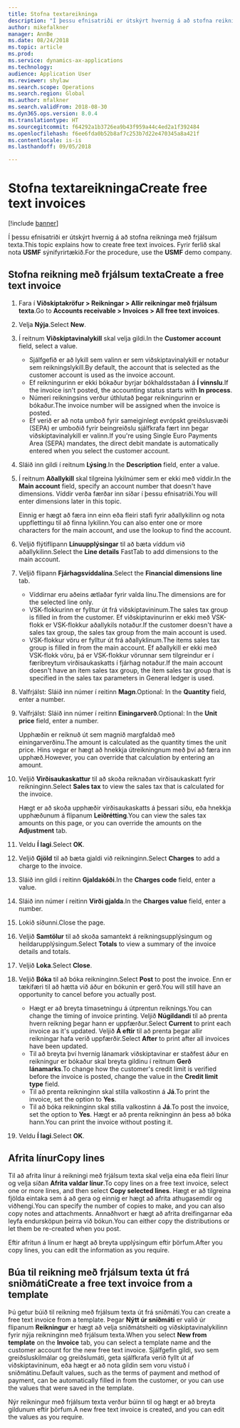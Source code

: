 ```yaml
--- 
title: Stofna textareikninga
description: "Í þessu efnisatriði er útskýrt hvernig á að stofna reikninga með frjálsum texta."
author: mikefalkner
manager: AnnBe
ms.date: 08/24/2018
ms.topic: article
ms.prod: 
ms.service: dynamics-ax-applications
ms.technology: 
audience: Application User
ms.reviewer: shylaw
ms.search.scope: Operations
ms.search.region: Global
ms.author: mfalkner
ms.search.validFrom: 2018-08-30
ms.dyn365.ops.version: 8.0.4
ms.translationtype: HT
ms.sourcegitcommit: f64292a1b3726ea9b43f959a44c4ed2a1f392484
ms.openlocfilehash: f6ee6fda0b52b8af7c253b7d22e470345a8a421f
ms.contentlocale: is-is
ms.lasthandoff: 09/05/2018

---
```


# <a name="create-free-text-invoices"></a><span data-ttu-id="299ad-103">Stofna textareikninga</span><span class="sxs-lookup"><span data-stu-id="299ad-103">Create free text invoices</span></span>

[!include [banner](../includes/banner.md)]

<span data-ttu-id="299ad-104">Í þessu efnisatriði er útskýrt hvernig á að stofna reikninga með frjálsum texta.</span><span class="sxs-lookup"><span data-stu-id="299ad-104">This topic explains how to create free text invoices.</span></span> <span data-ttu-id="299ad-105">Fyrir ferlið skal nota **USMF** sýnifyrirtækið.</span><span class="sxs-lookup"><span data-stu-id="299ad-105">For the procedure, use the **USMF** demo company.</span></span>

## <a name="create-a-free-text-invoice"></a><span data-ttu-id="299ad-106">Stofna reikning með frjálsum texta</span><span class="sxs-lookup"><span data-stu-id="299ad-106">Create a free text invoice</span></span>

1. <span data-ttu-id="299ad-107">Fara í **Viðskiptakröfur \> Reikningar \> Allir reikningar með frjálsum texta**.</span><span class="sxs-lookup"><span data-stu-id="299ad-107">Go to **Accounts receivable \> Invoices \> All free text invoices**.</span></span>
2. <span data-ttu-id="299ad-108">Velja **Nýja**.</span><span class="sxs-lookup"><span data-stu-id="299ad-108">Select **New**.</span></span>
3. <span data-ttu-id="299ad-109">Í reitnum **Viðskiptavinalykill** skal velja gildi.</span><span class="sxs-lookup"><span data-stu-id="299ad-109">In the **Customer account** field, select a value.</span></span>

    * <span data-ttu-id="299ad-110">Sjálfgefið er að lykill sem valinn er sem viðskiptavinalykill er notaður sem reikningslykill.</span><span class="sxs-lookup"><span data-stu-id="299ad-110">By default, the account that is selected as the customer account is used as the invoice account.</span></span>
    * <span data-ttu-id="299ad-111">Ef reikningurinn er ekki bókaður byrjar bókhaldsstaðan á **Í vinnslu**.</span><span class="sxs-lookup"><span data-stu-id="299ad-111">If the invoice isn't posted, the accounting status starts with **In process**.</span></span>
    * <span data-ttu-id="299ad-112">Númeri reikningsins verður úthlutað þegar reikningurinn er bókaður.</span><span class="sxs-lookup"><span data-stu-id="299ad-112">The invoice number will be assigned when the invoice is posted.</span></span>
    * <span data-ttu-id="299ad-113">Ef verið er að nota umboð fyrir sameiginlegt evrópskt greiðslusvæði (SEPA) er umboðið fyrir beingreiðslu sjálfkrafa fært inn þegar viðskiptavinalykill er valinn.</span><span class="sxs-lookup"><span data-stu-id="299ad-113">If you're using Single Euro Payments Area (SEPA) mandates, the direct debit mandate is automatically entered when you select the customer account.</span></span>

4. <span data-ttu-id="299ad-114">Sláið inn gildi í reitnum **Lýsing**.</span><span class="sxs-lookup"><span data-stu-id="299ad-114">In the **Description** field, enter a value.</span></span>
5. <span data-ttu-id="299ad-115">Í reitnum **Aðallykill** skal tilgreina lykilnúmer sem er ekki með víddir.</span><span class="sxs-lookup"><span data-stu-id="299ad-115">In the **Main account** field, specify an account number that doesn't have dimensions.</span></span> <span data-ttu-id="299ad-116">Víddir verða færðar inn síðar í þessu efnisatriði.</span><span class="sxs-lookup"><span data-stu-id="299ad-116">You will enter dimensions later in this topic.</span></span>

    <span data-ttu-id="299ad-117">Einnig er hægt að færa inn einn eða fleiri stafi fyrir aðallykilinn og nota uppflettingu til að finna lykilinn.</span><span class="sxs-lookup"><span data-stu-id="299ad-117">You can also enter one or more characters for the main account, and use the lookup to find the account.</span></span>

6. <span data-ttu-id="299ad-118">Veljið flýtiflipann **Línuupplýsingar** til að bæta víddum við aðallykilinn.</span><span class="sxs-lookup"><span data-stu-id="299ad-118">Select the **Line details** FastTab to add dimensions to the main account.</span></span>
7. <span data-ttu-id="299ad-119">Veljið flipann **Fjárhagsvíddalína**.</span><span class="sxs-lookup"><span data-stu-id="299ad-119">Select the **Financial dimensions line** tab.</span></span>

    * <span data-ttu-id="299ad-120">Víddirnar eru aðeins ætlaðar fyrir valda línu.</span><span class="sxs-lookup"><span data-stu-id="299ad-120">The dimensions are for the selected line only.</span></span>
    * <span data-ttu-id="299ad-121">VSK-flokkurinn er fylltur út frá viðskiptavininum.</span><span class="sxs-lookup"><span data-stu-id="299ad-121">The sales tax group is filled in from the customer.</span></span> <span data-ttu-id="299ad-122">Ef viðskiptavinurinn er ekki með VSK-flokk er VSK-flokkur aðallykils notaður.</span><span class="sxs-lookup"><span data-stu-id="299ad-122">If the customer doesn't have a sales tax group, the sales tax group from the main account is used.</span></span>
    * <span data-ttu-id="299ad-123">VSK-flokkur vöru er fylltur út frá aðallyklinum.</span><span class="sxs-lookup"><span data-stu-id="299ad-123">The items sales tax group is filled in from the main account.</span></span> <span data-ttu-id="299ad-124">Ef aðallykill er ekki með VSK-flokk vöru, þá er VSK-flokkur vörunnar sem tilgreindur er í færibreytum virðisaukaskatts í fjárhag notaður.</span><span class="sxs-lookup"><span data-stu-id="299ad-124">If the main account doesn't have an item sales tax group, the item sales tax group that is specified in the sales tax parameters in General ledger is used.</span></span>

8. <span data-ttu-id="299ad-125">Valfrjálst: Sláið inn númer í reitinn **Magn**.</span><span class="sxs-lookup"><span data-stu-id="299ad-125">Optional: In the **Quantity** field, enter a number.</span></span>
9. <span data-ttu-id="299ad-126">Valfrjálst: Sláið inn númer í reitinn **Einingarverð**.</span><span class="sxs-lookup"><span data-stu-id="299ad-126">Optional: In the **Unit price** field, enter a number.</span></span>

    <span data-ttu-id="299ad-127">Upphæðin er reiknuð út sem magnið margfaldað með einingarverðinu.</span><span class="sxs-lookup"><span data-stu-id="299ad-127">The amount is calculated as the quantity times the unit price.</span></span> <span data-ttu-id="299ad-128">Hins vegar er hægt að hnekkja útreikningnum með því að færa inn upphæð.</span><span class="sxs-lookup"><span data-stu-id="299ad-128">However, you can override that calculation by entering an amount.</span></span>

10. <span data-ttu-id="299ad-129">Veljið **Virðisaukaskattur** til að skoða reiknaðan virðisaukaskatt fyrir reikninginn.</span><span class="sxs-lookup"><span data-stu-id="299ad-129">Select **Sales tax** to view the sales tax that is calculated for the invoice.</span></span>

    <span data-ttu-id="299ad-130">Hægt er að skoða upphæðir virðisaukaskatts á þessari síðu, eða hnekkja upphæðunum á flipanum **Leiðrétting**.</span><span class="sxs-lookup"><span data-stu-id="299ad-130">You can view the sales tax amounts on this page, or you can override the amounts on the **Adjustment** tab.</span></span>

11. <span data-ttu-id="299ad-131">Veldu **Í lagi**.</span><span class="sxs-lookup"><span data-stu-id="299ad-131">Select **OK**.</span></span>
12. <span data-ttu-id="299ad-132">Veljið **Gjöld** til að bæta gjaldi við reikninginn.</span><span class="sxs-lookup"><span data-stu-id="299ad-132">Select **Charges** to add a charge to the invoice.</span></span>
13. <span data-ttu-id="299ad-133">Sláið inn gildi í reitinn **Gjaldakóði**.</span><span class="sxs-lookup"><span data-stu-id="299ad-133">In the **Charges code** field, enter a value.</span></span>
14. <span data-ttu-id="299ad-134">Sláið inn númer í reitinn **Virði gjalda**.</span><span class="sxs-lookup"><span data-stu-id="299ad-134">In the **Charges value** field, enter a number.</span></span>
15. <span data-ttu-id="299ad-135">Lokið síðunni.</span><span class="sxs-lookup"><span data-stu-id="299ad-135">Close the page.</span></span>
16. <span data-ttu-id="299ad-136">Veljið **Samtölur** til að skoða samantekt á reikningsupplýsingum og heildarupplýsingum.</span><span class="sxs-lookup"><span data-stu-id="299ad-136">Select **Totals** to view a summary of the invoice details and totals.</span></span>
17. <span data-ttu-id="299ad-137">Veljið **Loka**.</span><span class="sxs-lookup"><span data-stu-id="299ad-137">Select **Close**.</span></span>
18. <span data-ttu-id="299ad-138">Veljið **Bóka** til að bóka reikninginn.</span><span class="sxs-lookup"><span data-stu-id="299ad-138">Select **Post** to post the invoice.</span></span> <span data-ttu-id="299ad-139">Enn er tækifæri til að hætta við áður en bókunin er gerð.</span><span class="sxs-lookup"><span data-stu-id="299ad-139">You will still have an opportunity to cancel before you actually post.</span></span>

    * <span data-ttu-id="299ad-140">Hægt er að breyta tímasetningu á útprentun reiknings.</span><span class="sxs-lookup"><span data-stu-id="299ad-140">You can change the timing of invoice printing.</span></span> <span data-ttu-id="299ad-141">Veljið **Núgildandi** til að prenta hvern reikning þegar hann er uppfærður.</span><span class="sxs-lookup"><span data-stu-id="299ad-141">Select **Current** to print each invoice as it's updated.</span></span> <span data-ttu-id="299ad-142">Veljið **Á eftir** til að prenta þegar allir reikningar hafa verið uppfærðir.</span><span class="sxs-lookup"><span data-stu-id="299ad-142">Select **After** to print after all invoices have been updated.</span></span>
    * <span data-ttu-id="299ad-143">Til að breyta því hvernig lánamark viðskiptavinar er staðfest áður en reikningur er bókaður skal breyta gildinu í reitnum **Gerð lánamarks**.</span><span class="sxs-lookup"><span data-stu-id="299ad-143">To change how the customer's credit limit is verified before the invoice is posted, change the value in the **Credit limit type** field.</span></span>
    * <span data-ttu-id="299ad-144">Til að prenta reikninginn skal stilla valkostinn á **Já**.</span><span class="sxs-lookup"><span data-stu-id="299ad-144">To print the invoice, set the option to **Yes**.</span></span>
    * <span data-ttu-id="299ad-145">Til að bóka reikninginn skal stilla valkostinn á **Já**.</span><span class="sxs-lookup"><span data-stu-id="299ad-145">To post the invoice, set the option to **Yes**.</span></span> <span data-ttu-id="299ad-146">Hægt er að prenta reikninginn án þess að bóka hann.</span><span class="sxs-lookup"><span data-stu-id="299ad-146">You can print the invoice without posting it.</span></span>

19. <span data-ttu-id="299ad-147">Veldu **Í lagi**.</span><span class="sxs-lookup"><span data-stu-id="299ad-147">Select **OK**.</span></span>

## <a name="copy-lines"></a><span data-ttu-id="299ad-148">Afrita línur</span><span class="sxs-lookup"><span data-stu-id="299ad-148">Copy lines</span></span>
<span data-ttu-id="299ad-149">Til að afrita línur á reikningi með frjálsum texta skal velja eina eða fleiri línur og velja síðan **Afrita valdar línur**.</span><span class="sxs-lookup"><span data-stu-id="299ad-149">To copy lines on a free text invoice, select one or more lines, and then select **Copy selected lines**.</span></span> <span data-ttu-id="299ad-150">Hægt er að tilgreina fjölda eintaka sem á að gera og einnig er hægt að afrita athugasemdir og viðhengi.</span><span class="sxs-lookup"><span data-stu-id="299ad-150">You can specify the number of copies to make, and you can also copy notes and attachments.</span></span> <span data-ttu-id="299ad-151">Annaðhvort er hægt að afrita dreifingarnar eða leyfa endursköpun þeirra við bókun.</span><span class="sxs-lookup"><span data-stu-id="299ad-151">You can either copy the distributions or let them be re-created when you post.</span></span>

<span data-ttu-id="299ad-152">Eftir afritun á línum er hægt að breyta upplýsingum eftir þörfum.</span><span class="sxs-lookup"><span data-stu-id="299ad-152">After you copy lines, you can edit the information as you require.</span></span>

## <a name="create-a-free-text-invoice-from-a-template"></a><span data-ttu-id="299ad-153">Búa til reikning með frjálsum texta út frá sniðmáti</span><span class="sxs-lookup"><span data-stu-id="299ad-153">Create a free text invoice from a template</span></span>
<span data-ttu-id="299ad-154">Þú getur búið til reikning með frjálsum texta út frá sniðmáti.</span><span class="sxs-lookup"><span data-stu-id="299ad-154">You can create a free text invoice from a template.</span></span> <span data-ttu-id="299ad-155">Þegar **Nýtt úr sniðmáti** er valið úr flipanum **Reikningur** er hægt að velja sniðmátsheiti og viðskiptavinalykilinn fyrir nýja reikninginn með frjálsum texta.</span><span class="sxs-lookup"><span data-stu-id="299ad-155">When you select **New from template** on the **Invoice** tab, you can select a template name and the customer account for the new free text invoice.</span></span> <span data-ttu-id="299ad-156">Sjálfgefin gildi, svo sem greiðsluskilmálar og greiðslumáti, geta sjálfkrafa verið fyllt út af viðskiptavininum, eða hægt er að nota gildin sem voru vistuð í sniðmátinu.</span><span class="sxs-lookup"><span data-stu-id="299ad-156">Default values, such as the terms of payment and method of payment, can be automatically filled in from the customer, or you can use the values that were saved in the template.</span></span>

<span data-ttu-id="299ad-157">Nýr reikningur með frjálsum texta verður búinn til og hægt er að breyta gildunum eftir þörfum.</span><span class="sxs-lookup"><span data-stu-id="299ad-157">A new free text invoice is created, and you can edit the values as you require.</span></span>

